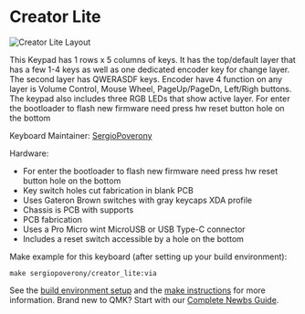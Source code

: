 # Creator Lite

![Creator Lite Layout](https://i.imgur.com/2IjO6Pw.jpg)

This Keypad has 1 rows x 5 columns of keys. It has the top/default layer that
has a few 1-4 keys as well as one dedicated encoder key for change layer. The
 second layer has QWERASDF keys. Encoder have 4 function on any layer is 
 Volume Control, Mouse Wheel, PageUp/PageDn, Left/Righ buttons.
The keypad also includes three RGB LEDs that show active layer.
For enter the bootloader to flash new firmware need press hw reset button hole on the bottom

Keyboard Maintainer: [SergioPoverony](https://github.com/sergiopoverony)  

Hardware:
  * For enter the bootloader to flash new firmware need press hw reset button hole on the bottom
  * Key switch holes cut fabrication in blank PCB
  * Uses Gateron Brown switches with gray keycaps XDA profile
  * Chassis is PCB with supports
  * PCB fabrication
  * Uses a Pro Micro wint MicroUSB or USB Type-C connector
  * Includes a reset switch accessible by a hole on the bottom

Make example for this keyboard (after setting up your build environment):

    make sergiopoverony/creator_lite:via

See the [build environment setup](https://docs.qmk.fm/#/getting_started_build_tools) and the [make instructions](https://docs.qmk.fm/#/getting_started_make_guide) for more information. Brand new to QMK? Start with our [Complete Newbs Guide](https://docs.qmk.fm/#/newbs).
